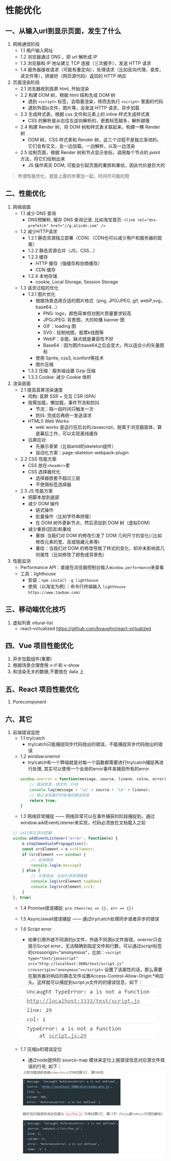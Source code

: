 # 性能优化
## 一、从输⼊url到显示⻚⾯，发⽣了什么
1. 网络通信阶段
    - 1.1 用户输入网址
    - 1.2 浏览器通过 DNS ，把 url 解析成 IP
    - 1.3 浏览器和 IP 地址建立 TCP 连接（三次握手），发送 HTTP 请求
    - 1.4 服务器接收请求（可能有重定向），处理请求（比如反向代理，查库，读文件等），拼接好（网页源代码）返回的 HTTP 响应
2. 页面渲染阶段
    - 2.1 浏览器收到首屏 html, 开始渲染
    - 2.2 构建 DOM 树，根据 html 结构生成 DOM 树
        - 遇到 `<script>` 标签，会阻塞渲染，转而去执行 `<script>` 里面的代码
        - 遇到外部js文件，图片等，会发送 HTTP 请求，异步加载
    - 2.3 生成样式表，根据 css 文件和元素上的 inline 样式生成样式表
        - CSS 的解析是从右往左逆向解析的，嵌套标签越多，解析越慢
    - 2.4 构建 Render 树，将 DOM 树和样式表关联起来，构建一棵 Render 树
        - DOM 树，CSS 样式表和 Render 树，这三个过程不是独立渐进的，它们会有交叉，会一边加载，一边解析，以及一边渲染
    - 2.5 绘制页面，根据 Render 树和节点显示坐标，调用每个节点的 *paint* 方法，将它们绘制出来
        - JS 操作真实 DOM, 可能会引起页面的重排和重绘，因此代价是巨大的
> 所谓性能优化，就是上⾯的步骤加⼀起，时间尽可能的短
## 二、性能优化
1. 网络层面
    - 1.1 减少 DNS 查询
        - DNS预解析, 缓存 DNS 查询记录, 比如淘宝首页: `<link rel="dns-prefetch" href="//g.alicdn.com" />`
    - 1.2 减少HTTP请求
        - 1.2.1 静态资源独立部署（CDN）（CDN也可以减少⽤户和服务器的距离）
        - 1.2.2 静态资源合并（JS，CSS...）
        - 1.2.3 缓存
            - HTTP 缓存（强缓存和协商缓存）
            - CDN 缓存
        - 1.2.4 本地存储
            - cookie, Local Storage, Session Storage
    - 1.3 请求过程的优化
        - 1.3.1 图片优化
            - 根据场景选用合适的图片格式（png, JPG/JPEG, gif, webP,svg，base64...）
                - PNG: logo，颜⾊简单但对图⽚质量要求较⾼
                - JPG/JPEG: 背景图，大的轮播 banner 图
                - GIF：loading 图
                - SVG：绘制地图，股票k线图等
                - WebP：全能，缺点就是兼容性不好
                - Base64：因为图⽚base64之后会变⼤，所以适合⼩的⽮量图标
            - 使用 Sprite, css3, iconfont等技术
            - 图片压缩
        - 1.3.2 压缩：服务端设置 Gzip 压缩
        - 1.3.3 Cookie: 减少 Cookie 体积
2. 渲染层面
    - 2.1 提高首屏渲染速度
        - 同构: 首屏 SSR + 交互 CSR (SPA)
        - 按需加载，懒加载，事件节流和防抖
            - 节流：隔⼀段时间只触发⼀次
            - 防抖: 完成后再统⼀发送请求
        - HTML5 Web Works
            - web works 是运行在后台的Javascript，脱离于浏览器窗体，算是幕后⼯作，可以实现离线缓存
        - ⽩屏应对
            - 先展示骨架（比如antd的skeleton组件）
            - ⾃动化⽅案：page-skeleton-webpack-plugin
    - 2.2 CSS 性能方案
        - CSS 放在`<header>`里
        - CSS 选择器优化
            - 选择器嵌套不超过三层
            - 不使用标签选择器
    - 2.3 JS 性能方案
        - 把脚本放到底部
        - 减少 DOM 操作
            - 链式操作
            - 批量操作（比如字符串拼接）
            - 在 DOM 树外更新节点，然后添加到 DOM 树（虚拟DOM）
        - 减少重排(回流)和重绘
            - 重排: 当我们对 DOM 的修改引发了 DOM ⼏何尺⼨的变化(（⽐如修改元素的宽、⾼或隐藏元素等)
            - 重绘：当我们对 DOM 的修改导致了样式的变化、却并未影响其⼏何属性（⽐如修改了颜⾊或背景⾊）
3. 性能监测
    - Performance API：直接在浏览器控制台输入`Window.performance`来查看
    - 工具：lighthouse
        - 安装：`npm install -g lighthouse`
        - 使用（以淘宝为例）：命令行终端输入 `lighthouse https://www.taobao.com/`
## 三、移动端优化技巧
1. 虚拟列表 vitural-list
    - react-virtualized <https://github.com/bvaughn/react-virtualized>
## 四、Vue 项目性能优化
1. 异步加载组件(重要)
2. 根据场景合理使用 v-if 和 v-show
3. 和渲染无关的数据,不要放在 data 上
## 五、React 项目性能优化
1. Purecomponent
## 六、其它
1. 前端错误监控
    - 1.1 try/catch
        - try/catch只能捕捉同步代码抛出的错误，不能捕捉异步代码抛出的错误
    - 1.2 window.onerror
        - try/catch有一个弊端就是对每一个函数都需要进行try/catch捕捉再进行处理, 其实可以使用一个全局的error事件来捕获所有的error
        ```javascript
        window.onerror = function(message, source, lineno, colno, error) {
            // 错误信息，源文件，行号
            console.log(message + '\n' + source + '\n' + lineno);
            // 禁止浏览器打印标准的错误信息
            return true;
        }
        ```
    - 1.3 网络异常捕捉 —— 网络异常可以在事件捕获的阶段捕捉到，通过window.addEventListener来实现，代码必须放在文档载入之前
    ```javascript
    // ie11和主流浏览器
    window.addEventListener('error', function(e) {
        e.stopImmediatePropagation();
        const srcElement = e.srcElement;
        if (srcElement === window) {
            // 全局错误
            console.log(e.message)
        } else {
            // 元素错误，比如引用资源报错
            console.log(srcElement.tagName)
            console.log(srcElement.src);
        }
    }, true)
    ```
    - 1.4 Promise错误捕捉: `pro.then(res => {}, err => {})`
    - 1.5 Async/await错误捕捉 —— 通过try/catch处理同步或者异步的错误
    - 1.6 Script error
        - 如果引用外链不同源的js文件，外链不同源js文件报错，onerror只会提示Script error，无法精确到指定文件和行数，可以通过script标签的crossorigin="anonymous"，比如：`<script type="text/javascript" src="http://localhost:3000/test/script.js" crossorigin="anonymous"></script>` 设置了该属性的话，那么需要在服务器对响应的静态文件设置Access-Control-Allow-Origin:*响应头。这样就可以捕捉到script.js文件的的错误信息，如下：  
        <img src="err.png">

    - 1.7 压缩js的错误定位
        - 通过node提供的 source-map 模块来定位上报错误信息对应源文件错误的行号, 如下：
        <img src="source_map.png">
    
